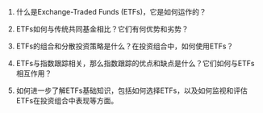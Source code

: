 

1. 什么是Exchange-Traded Funds (ETFs)，它是如何运作的？

2. ETFs如何与传统共同基金相比？它们有何优势和劣势？

3. ETFs的组合和分散投资策略是什么？在投资组合中，如何使用ETFs？

4. ETFs与指数跟踪相关，那么指数跟踪的优点和缺点是什么？它们如何与ETFs相互作用？

5. 如何进一步了解ETFs基础知识，包括如何选择ETFs，以及如何监视和评估ETFs在投资组合中表现等方面。